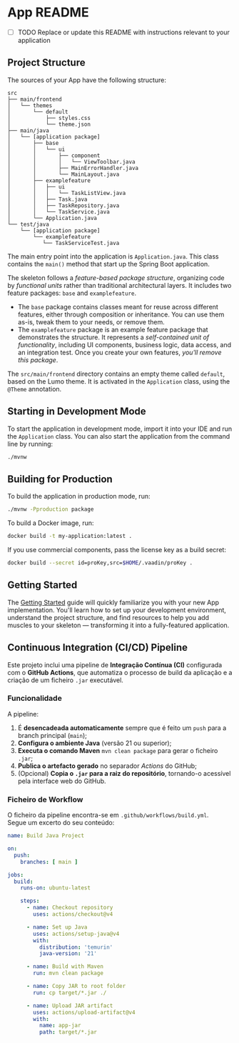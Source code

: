 # App README

- [ ] TODO Replace or update this README with instructions relevant to your application

## Project Structure

The sources of your App have the following structure:

```
src
├── main/frontend
│   └── themes
│       └── default
│           ├── styles.css
│           └── theme.json
├── main/java
│   └── [application package]
│       ├── base
│       │   └── ui
│       │       ├── component
│       │       │   └── ViewToolbar.java
│       │       ├── MainErrorHandler.java
│       │       └── MainLayout.java
│       ├── examplefeature
│       │   ├── ui
│       │   │   └── TaskListView.java
│       │   ├── Task.java
│       │   ├── TaskRepository.java
│       │   └── TaskService.java                
│       └── Application.java       
└── test/java
    └── [application package]
        └── examplefeature
           └── TaskServiceTest.java                 
```

The main entry point into the application is `Application.java`. This class contains the `main()` method that start up 
the Spring Boot application.

The skeleton follows a *feature-based package structure*, organizing code by *functional units* rather than traditional 
architectural layers. It includes two feature packages: `base` and `examplefeature`.

* The `base` package contains classes meant for reuse across different features, either through composition or 
  inheritance. You can use them as-is, tweak them to your needs, or remove them.
* The `examplefeature` package is an example feature package that demonstrates the structure. It represents a 
  *self-contained unit of functionality*, including UI components, business logic, data access, and an integration test.
  Once you create your own features, *you'll remove this package*.

The `src/main/frontend` directory contains an empty theme called `default`, based on the Lumo theme. It is activated in
the `Application` class, using the `@Theme` annotation.

## Starting in Development Mode

To start the application in development mode, import it into your IDE and run the `Application` class. 
You can also start the application from the command line by running: 

```bash
./mvnw
```

## Building for Production

To build the application in production mode, run:

```bash
./mvnw -Pproduction package
```

To build a Docker image, run:

```bash
docker build -t my-application:latest .
```

If you use commercial components, pass the license key as a build secret:

```bash
docker build --secret id=proKey,src=$HOME/.vaadin/proKey .
```

## Getting Started

The [Getting Started](https://vaadin.com/docs/latest/getting-started) guide will quickly familiarize you with your new
App implementation. You'll learn how to set up your development environment, understand the project 
structure, and find resources to help you add muscles to your skeleton — transforming it into a fully-featured 
application.




## Continuous Integration (CI/CD) Pipeline

Este projeto inclui uma pipeline de **Integração Contínua (CI)** configurada com o **GitHub Actions**, que automatiza o processo de build da aplicação e a criação de um ficheiro `.jar` executável.

### Funcionalidade

A pipeline:
1. É **desencadeada automaticamente** sempre que é feito um `push` para a branch principal (`main`);
2. **Configura o ambiente Java** (versão 21 ou superior);
3. **Executa o comando Maven** `mvn clean package` para gerar o ficheiro `.jar`;
4. **Publica o artefacto gerado** no separador *Actions* do GitHub;
5. (Opcional) **Copia o `.jar` para a raiz do repositório**, tornando-o acessível pela interface web do GitHub.

### Ficheiro de Workflow

O ficheiro da pipeline encontra-se em `.github/workflows/build.yml`.  
Segue um excerto do seu conteúdo:

```yaml
name: Build Java Project

on:
  push:
    branches: [ main ]

jobs:
  build:
    runs-on: ubuntu-latest

    steps:
      - name: Checkout repository
        uses: actions/checkout@v4

      - name: Set up Java
        uses: actions/setup-java@v4
        with:
          distribution: 'temurin'
          java-version: '21'

      - name: Build with Maven
        run: mvn clean package

      - name: Copy JAR to root folder
        run: cp target/*.jar ./

      - name: Upload JAR artifact
        uses: actions/upload-artifact@v4
        with:
          name: app-jar
          path: target/*.jar

